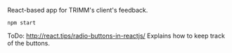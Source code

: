 React-based app for TRIMM's client's feedback.

```
npm start
```

ToDo:
http://react.tips/radio-buttons-in-reactjs/
Explains how to keep track of the buttons.